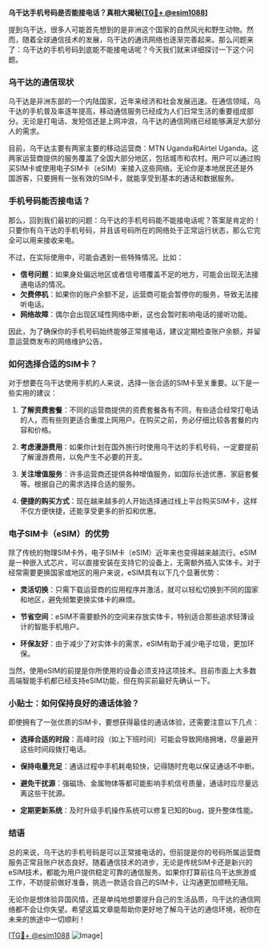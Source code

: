 **乌干达手机号码是否能接电话？真相大揭秘[[TG💪+ @esim1088](https://t.me/s/esim1088)]**

提到乌干达，很多人可能首先想到的是非洲这个国家的自然风光和野生动物。然而，随着全球通信技术的发展，乌干达的通讯网络也逐渐完善起来。那么问题来了：乌干达的手机号码到底能不能接电话呢？今天我们就来详细探讨一下这个问题。

### 乌干达的通信现状

乌干达是非洲东部的一个内陆国家，近年来经济和社会发展迅速。在通信领域，乌干达的手机普及率逐年提高，移动通信服务已经成为人们日常生活的重要组成部分。无论是打电话、发短信还是上网冲浪，乌干达的通信网络已经能够满足大部分人的需求。

目前，乌干达主要有两家主要的移动运营商：MTN Uganda和Airtel Uganda。这两家运营商提供的服务覆盖了全国大部分地区，包括城市和农村。用户可以通过购买SIM卡或使用电子SIM卡（eSIM）来接入这些网络。无论你是本地居民还是外国游客，只要拥有一张有效的SIM卡，就能享受到基本的通话和数据服务。

### 手机号码能否接电话？

那么，回到我们最初的问题：乌干达的手机号码能不能接电话呢？答案是肯定的！只要你有乌干达的手机号码，并且该号码所在的网络处于正常运行状态，那么它完全可以用来接收来电。

不过，在实际使用中，可能会遇到一些特殊情况。比如：

- **信号问题**：如果身处偏远地区或者信号塔覆盖不足的地方，可能会出现无法接通电话的情况。
- **欠费停机**：如果你的账户余额不足，运营商可能会暂停你的服务，导致无法接听电话。
- **网络故障**：偶尔会出现区域性网络中断，这也会暂时影响电话的接听功能。

因此，为了确保你的手机号码始终能够正常接电话，建议定期检查账户余额，并留意运营商发布的网络维护公告。

### 如何选择合适的SIM卡？

对于想要在乌干达使用手机的人来说，选择一张合适的SIM卡至关重要。以下是一些实用的建议：

1. **了解资费套餐**：不同的运营商提供的资费套餐各有不同，有些适合经常打电话的人，而有些则更适合重度上网用户。在购买之前，务必仔细比较各套餐的内容和价格。
   
2. **考虑漫游费用**：如果你计划在国外旅行时使用乌干达的手机号码，一定要提前了解漫游费用，以免产生不必要的开支。

3. **关注增值服务**：许多运营商还提供各种增值服务，如国际长途优惠、家庭套餐等。根据自己的需求选择合适的服务。

4. **便捷的购买方式**：现在越来越多的人开始选择通过线上平台购买SIM卡，这样不仅方便快捷，还能享受更多的折扣和优惠。

### 电子SIM卡（eSIM）的优势

除了传统的物理SIM卡外，电子SIM卡（eSIM）近年来也变得越来越流行。eSIM是一种嵌入式芯片，可以直接安装在支持它的设备上，无需额外插入实体卡。对于经常需要更换国家或地区的用户来说，eSIM具有以下几个显著优势：

- **灵活切换**：只需下载运营商的应用程序并激活，就可以轻松切换到不同的国家和地区，避免频繁更换实体卡的麻烦。
  
- **节省空间**：eSIM不需要额外的空间来存放实体卡，特别适合那些追求轻薄设计的智能手机用户。

- **环保友好**：由于减少了对实体卡的需求，eSIM有助于减少电子垃圾，更加环保。

当然，使用eSIM的前提是你所使用的设备必须支持这项技术。目前市面上大多数高端智能手机都已经支持eSIM功能，但在购买前最好先确认一下。

### 小贴士：如何保持良好的通话体验？

即使拥有了一张优质的SIM卡，要想获得最佳的通话体验，还需要注意以下几点：

- **选择合适的时段**：高峰时段（如上下班时间）可能会导致网络拥堵，尽量避开这些时间段拨打电话。
  
- **保持电量充足**：通话过程中手机耗电较快，记得随时充电以保证通话不中断。

- **避免干扰源**：强磁场、金属物体等都可能影响手机信号质量，通话时应尽量远离这些干扰源。

- **定期更新系统**：及时升级手机操作系统可以修复已知的bug，提升整体性能。

### 结语

总的来说，乌干达的手机号码是可以正常接电话的，但前提是你的号码所属运营商服务正常且账户状态良好。随着通信技术的进步，无论是传统SIM卡还是新兴的eSIM技术，都能为用户提供稳定可靠的通信服务。如果你打算前往乌干达旅游或工作，不妨提前做好准备，挑选一款适合自己的SIM卡，让沟通更加顺畅无阻。

无论你是想体验异国风情，还是单纯地想要提升自己的生活品质，乌干达的通信网络都不会让你失望。希望这篇文章能帮助你更好地了解乌干达的通信环境，祝你在未来的旅途中一切顺利！

[[TG💪+ @esim1088](https://t.me/s/esim1088) ![Image](https://i.postimg.cc/4NQfJmqS/Snipaste-2025-05-13-00-14-12.png)]